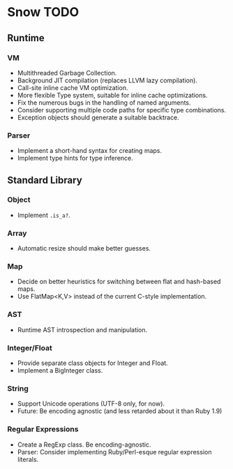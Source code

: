 # Snow TODO

## Runtime

### VM

* Multithreaded Garbage Collection.
* Background JIT compilation (replaces LLVM lazy compilation).
* Call-site inline cache VM optimization.
* More flexible Type system, suitable for inline cache optimizations.
* Fix the numerous bugs in the handling of named arguments.
* Consider supporting multiple code paths for specific type combinations.
* Exception objects should generate a suitable backtrace.

### Parser

* Implement a short-hand syntax for creating maps.
* Implement type hints for type inference.

## Standard Library

### Object

* Implement `.is_a?`.

### Array

* Automatic resize should make better guesses.

### Map

* Decide on better heuristics for switching between flat and hash-based maps.
* Use FlatMap<K,V> instead of the current C-style implementation.

### AST

* Runtime AST introspection and manipulation.

### Integer/Float

* Provide separate class objects for Integer and Float.
* Implement a BigInteger class.

### String

* Support Unicode operations (UTF-8 only, for now).
* Future: Be encoding agnostic (and less retarded about it than Ruby 1.9)

### Regular Expressions

* Create a RegExp class. Be encoding-agnostic.
* Parser: Consider implementing Ruby/Perl-esque regular expression literals.